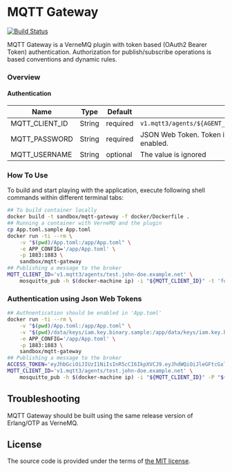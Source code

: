 # MQTT Gateway

[![Build Status][travis-img]][travis]

MQTT Gateway is a VerneMQ plugin with token based (OAuth2 Bearer Token) authentication.
Authorization for publish/subscribe operations is based conventions and dynamic rules.



### Overview

#### Authentication

| Name           |   Type |  Default | Description                                                      |
| -------------- | ------ | -------- | ---------------------------------------------------------------- |
| MQTT_CLIENT_ID | String | required | `v1.mqtt3/agents/${AGENT_LABEL}.${ACCOUNT_LABEL}.${AUDIENCE}`    |
| MQTT_PASSWORD  | String | required | JSON Web Token. Token is required if auhentification is enabled. |
| MQTT_USERNAME  | String | optional | The value is ignored                                             |



### How To Use

To build and start playing with the application,
execute following shell commands within different terminal tabs:

```bash
## To build container locally
docker build -t sandbox/mqtt-gateway -f docker/Dockerfile .
## Running a container with VerneMQ and the plugin
cp App.toml.sample App.toml 
docker run -ti --rm \
    -v "$(pwd)/App.toml:/app/App.toml" \
    -e APP_CONFIG='/app/App.toml' \
    -p 1883:1883 \
    sandbox/mqtt-gateway
## Publishing a message to the broker
MQTT_CLIENT_ID='v1.mqtt3/agents/test.john-doe.example.net' \
    mosquitto_pub -h $(docker-machine ip) -i "${MQTT_CLIENT_ID}" -t 'foo' -m '{"payload": "bar"}'
```



### Authentication using Json Web Tokens

```bash
## Authnentication should be enabled in 'App.toml'
docker run -ti --rm \
    -v "$(pwd)/App.toml:/app/App.toml" \
    -v "$(pwd)/data/keys/iam.key.binary.sample:/app/data/keys/iam.key.binary.sample" \
    -e APP_CONFIG='/app/App.toml' \
    -p 1883:1883 \
    sandbox/mqtt-gateway
## Publishing a message to the broker
ACCESS_TOKEN='eyJhbGciOiJIUzI1NiIsInR5cCI6IkpXVCJ9.eyJhdWQiOiJleGFtcGxlLm5ldCIsImlzcyI6ImlhbS5zdmMuZXhhbXBsZS5uZXQiLCJzdWIiOiJqb2huLWRvZSJ9.aTUJeUW6weaxycqfafqK3JP9AP6_PGQfC0ANA045V88' \
MQTT_CLIENT_ID='v1.mqtt3/agents/test.john-doe.example.net' \
    mosquitto_pub -h $(docker-machine ip) -i "${MQTT_CLIENT_ID}" -P "${ACCESS_TOKEN}" -u 'ignore' -t 'foo' -m '{"payload": "bar"}'
```



## Troubleshooting

MQTT Gateway should be built using the same release version of Erlang/OTP as VerneMQ.



## License

The source code is provided under the terms of [the MIT license][license].

[travis]:https://travis-ci.com/netology-group/mqtt-gateway?branch=master
[travis-img]:https://travis-ci.com/netology-group/mqtt-gateway.png?branch=master
[license]:http://www.opensource.org/licenses/MIT
